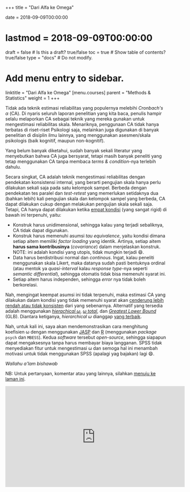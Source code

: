 +++
title = "Dari Alfa ke Omega"

date = 2018-09-09T00:00:00
# lastmod = 2018-09-09T00:00:00

draft = false  # Is this a draft? true/false
toc = true  # Show table of contents? true/false
type = "docs"  # Do not modify.

# Add menu entry to sidebar.
linktitle = "Dari Alfa ke Omega"
[menu.courses]
  parent = "Methods & Statistics"
  weight = 1
+++

Tidak ada teknik estimasi reliabilitas yang populernya melebihi *Cronbach's α* (CA). Di nyaris seluruh laporan penelitian yang kita baca, penulis hampir selalu melaporkan CA sebagai teknik yang mereka gunakan untuk mengestimasi reliabilitas skala. Menariknya, penggunaan CA tidak hanya terbatas di riset-riset Psikologi saja, melainkan juga digunakan di banyak penelitian di disiplin ilmu lainnya, yang menggunakan asesmen/skala psikologis (baik kognitif, maupun non-kognitif). 

Yang belum banyak diketahui, sudah banyak sekali literatur yang menyebutkan bahwa CA juga bersyarat, tetapi masih banyak peneliti yang tetap menggunakan CA tanpa membaca *terms & condition*-nya terlebih dahulu. 

Secara singkat, CA adalah teknik mengestimasi reliabilitas dengan pendekatan konsistensi internal, yang berarti pengujian skala hanya perlu dilakukan sekali saja pada satu kelompok sampel. Berbeda dengan pendekatan tes paralel dan *test-retest* yang memerlukan setidaknya dua (bahkan lebih) kali pengujian skala dan kelompok sampel yang berbeda, CA dapat dilakukan cukup dengan melakukan pengujian skala sekali saja. Tetapi, CA hanya dapat dilakukan ketika [empat kondisi](https://doi.org/10.1037/met0000144) (yang sangat rigid) di bawah ini terpenuhi, yaitu:

* Konstruk harus unidimensional, sehingga kalau yang terjadi sebaliknya, CA tidak dapat digunakan.
* Konstruk harus memenuhi asumsi *tau equivalence*, yaitu kondisi dimana setiap aitem memiliki *factor loading* yang identik. Artinya, setiap aitem **harus sama kontribusinya** (*covariance*) dalam menjelaskan konstruk. NOTE: ini adalah kondisi yang utopis, tidak mungkin terjadi :smile:.
* Data harus berdistribusi normal dan *continous*. Ingat, kalau peneliti menggunakan skala Likert, maka datanya sudah pasti bentuknya ordinal (atau mentok ya *quasi-interval* kalau *response type*-nya seperti *semantic differential*), sehingga otomatis tidak bisa memenuhi syarat ini.
* Setiap aitem harus independen, sehingga *error* nya tidak boleh berkorelasi.

Nah, mengingat keempat asumsi ini tidak terpenuhi, maka estimasi CA yang dilakukan dalam kondisi yang tidak memenuhi syarat akan [cenderung lebih rendah atau tidak konsisten](http://doi.wiley.com/10.1111/bjop.12046) dari yang sebenarnya. Alternatif yang tersedia adalah menggunakan [*hierachical ω*](https://pdfs.semanticscholar.org/f2e2/00613f941874d7ae3a1e880dad3d82503cc7.pdf), [*ω total*](https://link.springer.com/article/10.1007/BF02289858), dan [*Greatest Lower Bound*](https://link.springer.com/article/10.1007/BF02289858) (GLB). Diantara ketiganya, *hierarchical ω* dianggap [yang terbaik](https://doi.org/10.1007/s11336-008-9102-z).

Nah, untuk kali ini, saya akan mendemonstrasikan cara menghitung koefisien ω dengan menggunakan [JASP](https://jasp-stats.org/download/) dan [R](https://cran.r-project.org/bin/windows/base/) (menggunakan *package* `psych` dan `MBESS`). Kedua *software* tersebut *open-source*, sehingga siapapun dapat mengaksesnya tanpa harus membayar biaya langganan. SPSS tidak menyediakan fitur untuk mengestimasi ω dan semoga hal ini menambah motivasi untuk tidak menggunakan SPSS (apalagi yag bajakan) lagi :smile:.

*Wallahu a'lam bishawab*

NB: Untuk pertanyaan, komentar atau yang lainnya, silahkan [menuju ke laman ini](https://rameliaz.github.io/post/qa-tutorial).

<iframe width="560" height="315" src="https://www.youtube.com/embed/eoVSkJ8u7JQ" frameborder="0" allow="accelerometer; autoplay; encrypted-media; gyroscope; picture-in-picture" allowfullscreen></iframe>
